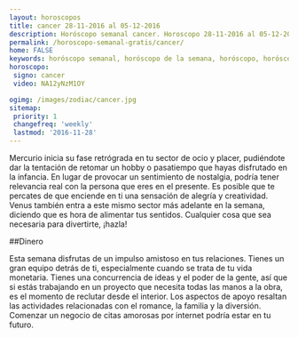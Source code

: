 ```yaml
---
layout: horoscopos
title: cancer 28-11-2016 al 05-12-2016 
description: Horóscopo semanal cancer. Horoscopo 28-11-2016 al 05-12-2016. Horoscopos univision gratis
permalink: /horoscopo-semanal-gratis/cancer/
home: FALSE
keywords: horóscopo semanal, horóscopo de la semana, horóscopo, horóscopo gratis,horóscopos, horóscopo esperanza gracia, horoscopos cancer la semana, horóscopos gratis, Tarot, Astrologia, Zodíaco, cancer, horoscopo gratis
horoscopo:
 signo: cancer
 video: NA12yNzM1OY

ogimg: /images/zodiac/cancer.jpg
sitemap:
 priority: 1
 changefreq: 'weekly'
 lastmod: '2016-11-28'
---
```



Mercurio inicia su fase retrógrada en tu sector de ocio y placer, pudiéndote dar la tentación de retomar un hobby o pasatiempo que hayas disfrutado en la infancia. En lugar de provocar un sentimiento de nostalgia, podría tener relevancia real con la persona que eres en el presente. Es posible que te percates de que enciende en ti una sensación de alegría y creatividad. Venus también entra a este mismo sector más adelante en la semana, diciendo que es hora de alimentar tus sentidos. Cualquier cosa que sea necesaria para divertirte, ¡hazla!

##Dinero

Esta semana disfrutas de un impulso amistoso en tus relaciones. Tienes un gran equipo detrás de ti, especialmente cuando se trata de tu vida monetaria. Tienes una concurrencia de ideas y el poder de la gente, así que si estás trabajando en un proyecto que necesita todas las manos a la obra, es el momento de reclutar desde el interior. Los aspectos de apoyo resaltan las actividades relacionadas con el romance, la familia y la diversión. Comenzar un negocio de citas amorosas por internet podría estar en tu futuro.